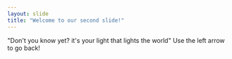 ```yaml
---
layout: slide
title: "Welcome to our second slide!"
---
```

"Don't you know yet? it's your light that lights the world"
Use the left arrow to go back!
